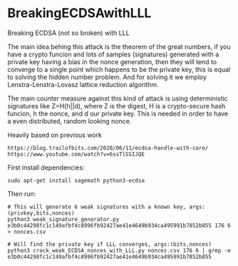 # BreakingECDSAwithLLL
Breaking ECDSA (not so broken) with LLL

The main idea behing this attack is the theorem of the great numbers, if you have a crypto funcion and lots of samples (signatures) generated with a private key having a bias in the nonce generation, then they will tend to converge to a single point which happens to be the private key, this is equal to solving the hidden number problem.
And for solving it we employ Lenstra-Lenstra-Lovasz lattice reduction algorithm.

The main counter measure against this kind of attack is using deterministic signatures like Z=H(h||d), where Z is the digest, H is a crypto-secure hash funcion, h the nonce, and d our private key. This is needed in order to have a even distributed, random looking nonce.

Heavily based on previous work
  ```
https://blog.trailofbits.com/2020/06/11/ecdsa-handle-with-care/
https://www.youtube.com/watch?v=6ssTlSSIJQE
  ```

First install dependencies:
  ```
  sudo apt-get install sagemath python3-ecdsa
  ```

Then run:
  ```
  # This will generate 6 weak signatures with a known key, args:(privkey,bits,nonces)
  python3 weak_signature_generator.py e3b0c44298fc1c149afbf4c8996fb92427ae41e4649b934ca495991b7852b855 176 6 > nonces.csv
  
  # Will find the private key if LLL converges, args:(bits,nonces)
  python3 crack_weak_ECDSA_nonces_with_LLL.py nonces.csv 176 6 | grep -e e3b0c44298fc1c149afbf4c8996fb92427ae41e4649b934ca495991b7852b855
  ```
